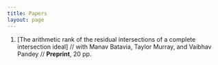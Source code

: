 ```yaml
---
title: Papers
layout: page
---
```


1. [The arithmetic rank of the residual intersections of a complete intersection ideal] //
  with Manav Batavia, Taylor Murray, and Vaibhav Pandey //
  **Preprint**, 20 pp. 
  
